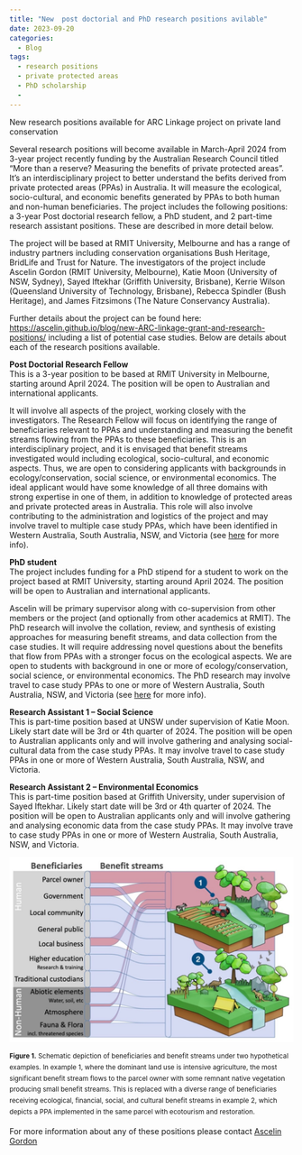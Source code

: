 ```yaml
---
title: "New  post doctorial and PhD research positions avilable"
date: 2023-09-20
categories:
  - Blog
tags:
  - research positions
  - private protected areas
  - PhD scholarship
  - 
---
```



New research positions available for ARC Linkage project on private land conservation 

Several research positions will become available in March-April 2024 from 3-year project recently funding by the Australian Research Council titled “More than a reserve? Measuring the benefits of private protected areas”. It’s an interdisciplinary project to better understand the befits derived from private protected areas (PPAs) in Australia. It will measure the ecological, socio-cultural, and economic benefits generated by PPAs to both human and non-human beneficiaries.  The project includes the following positions: a 3-year Post doctorial research fellow, a PhD student, and 2 part-time research assistant positions. These are described in more detail below.

The project will be based at RMIT University, Melbourne and has a range of industry partners including conservation organisations Bush Heritage, BridLife and Trust for Nature.  The investigators of the project include Ascelin Gordon (RMIT University, Melbourne), Katie Moon (University of NSW, Sydney), Sayed Iftekhar (Griffith University, Brisbane), Kerrie Wilson (Queensland University of Technology, Brisbane), Rebecca Spindler (Bush Heritage), and James Fitzsimons (The Nature Conservancy Australia).

Further details about the project can be found here: https://ascelin.github.io/blog/new-ARC-linkage-grant-and-research-positions/ including a list of potential case studies. Below are details about each of the research positions available.

**Post Doctorial Research Fellow**  
This is a 3-year position to be based at RMIT University in Melbourne, starting around April 2024. The position will be open to Australian and international applicants. 

It will involve all aspects of the project, working closely with the investigators. The Research Fellow will focus on identifying the range of beneficiaries relevant to PPAs and understanding and measuring the benefit streams flowing from the PPAs to these beneficiaries. This is an interdisciplinary project, and it is envisaged that benefit streams investigated would including ecological, socio-cultural, and economic aspects. Thus, we are open to considering applicants with backgrounds in ecology/conservation, social science, or environmental economics.  The ideal applicant would have some knowledge of all three domains with strong expertise in one of them, in addition to knowledge of protected areas and private protected areas in Australia. This role will also involve contributing to the administration and logistics of the project and may involve travel to multiple case study PPAs, which have been identified in Western Australia, South Australia, NSW, and Victoria (see [here](https://ascelin.github.io/blog/new-ARC-linkage-grant-and-research-positions/) for more info).

**PhD student**  
The project includes funding for a PhD stipend for a student to work on the project based at RMIT University, starting around April 2024. The position will be open to Australian and international applicants. 

Ascelin will be primary supervisor along with co-supervision from other members or the project (and optionally from other academics at RMIT). The PhD research will involve the collation, review, and synthesis of existing approaches for measuring benefit streams, and data collection from the case studies. It will require addressing novel questions about the benefits that flow from PPAs with a stronger focus on the ecological aspects. We are open to students with background in one or more of ecology/conservation, social science, or environmental economics. The PhD research may involve travel to case study PPAs to one or more of Western Australia, South Australia, NSW, and Victoria (see [here](https://ascelin.github.io/blog/new-ARC-linkage-grant-and-research-positions/) for more info).

**Research Assistant 1 – Social Science**  
This is part-time position based at UNSW under supervision of Katie Moon. Likely start date will be 3rd or 4th quarter of 2024. The position will be open to Australian applicants only and will involve gathering and analysing social-cultural data from the case study PPAs. It may involve travel to case study PPAs in one or more of Western Australia, South Australia, NSW, and Victoria.

**Research Assistant 2 – Environmental Economics**  
This is part-time position based at Griffith University, under supervision of Sayed Iftekhar. Likely start date will be 3rd or 4th quarter of 2024. The position will be open to Australian applicants only and will involve gathering and analysing economic  data from the case study PPAs. It may involve trave to case study PPAs in one or more of Western Australia, South Australia, NSW, and Victoria. 


![image tooltip here](/assets/images/benefit-streams.jpg)


<sup>**Figure 1.** Schematic depiction of beneficiaries and benefit streams under two hypothetical examples. In example 1, where the dominant land use is intensive agriculture, the most significant benefit stream flows to the parcel owner with some remnant native vegetation producing small benefit streams. This is replaced with a diverse range of beneficiaries receiving ecological, financial, social, and cultural benefit streams in example 2, which depicts a PPA implemented in the same parcel with ecotourism and restoration. </sup>

For more information about any of these positions please contact [Ascelin Gordon](https://ascelin.github.io/contact/)




